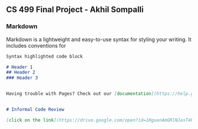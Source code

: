 ## CS 499 Final Project - Akhil Sompalli


### Markdown

Markdown is a lightweight and easy-to-use syntax for styling your writing. It includes conventions for

```markdown
Syntax highlighted code block

# Header 1
## Header 2
### Header 3


Having trouble with Pages? Check out our [documentation](https://help.github.com/categories/github-pages-basics/) or [contact support](https://github.com/contact) and we’ll help you sort it out.


# Informal Code Review

[click on the link](https://drive.google.com/open?id=1HguanAmGRlNJasT4RHRdZL9H4Bi3mNg_)


